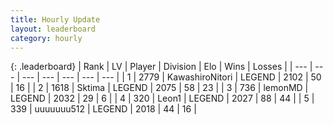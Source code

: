 ```yaml
---
title: Hourly Update
layout: leaderboard
category: hourly
---
```


{: .leaderboard}
| Rank | LV | Player | Division | Elo | Wins | Losses |
| --- | --- | --- | --- | --- | --- | --- |
| <span data-change="0">1</span> | 2779 | <span title="ID: 164871">KawashiroNitori</span> | LEGEND | <span data-change="0">2102</span> | <span data-change="0">50</span> | <span data-change="0">16</span> |
| <span data-change="0">2</span> | 1618 | <span title="ID: 353063">Sktima</span> | LEGEND | <span data-change="-21">2075</span> | <span data-change="1">58</span> | <span data-change="2">23</span> |
| <span data-change="0">3</span> | 736 | <span title="ID: 76009">lemonMD</span> | LEGEND | <span data-change="0">2032</span> | <span data-change="0">29</span> | <span data-change="0">6</span> |
| <span data-change="11">4</span> | 320 | <span title="ID: 538611">Leon1</span> | LEGEND | <span data-change="24">2027</span> | <span data-change="3">88</span> | <span data-change="0">44</span> |
| <span data-change="-1">5</span> | 339 | <span title="ID: 655022">uuuuuuu512</span> | LEGEND | <span data-change="0">2018</span> | <span data-change="0">44</span> | <span data-change="0">16</span> |